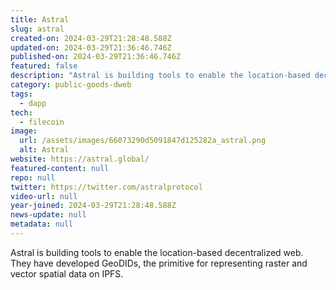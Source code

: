```yaml
---
title: Astral
slug: astral
created-on: 2024-03-29T21:28:48.588Z
updated-on: 2024-03-29T21:36:46.746Z
published-on: 2024-03-29T21:36:46.746Z
featured: false
description: "Astral is building tools to enable the location-based decentralized web."
category: public-goods-dweb
tags:
  - dapp
tech:
  - filecoin
image:
  url: /assets/images/66073290d5091847d125282a_astral.png
  alt: Astral
website: https://astral.global/
featured-content: null
repo: null
twitter: https://twitter.com/astralprotocol
video-url: null
year-joined: 2024-03-29T21:28:48.588Z
news-update: null
metadata: null
---
```


Astral is building tools to enable the location-based decentralized web. They have developed GeoDIDs, the primitive for representing raster and vector spatial data on IPFS.
